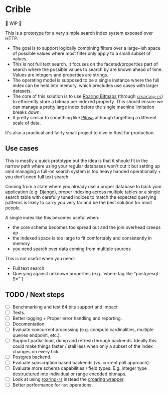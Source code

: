 # Crible

:construction: WIP :construction:

This is a prototype for a very simple search index system exposed over HTTP.

- The goal is to support logically combining filters over a large~ish space of possible values where most filter only apply to a small subset of values.
- This is not full text search. It focuses on the faceted/properties part of search where the possible values to search by are known ahead of time. Values are integers and properties are strings.
- The operating model is supposed to be a single instance where the full index can be held into memory, which precludes use cases with larger datasets.
- The core of this solution is to use [Roaring Bitmaps](https://roaringbitmap.org) (through [`croaring-rs`](https://github.com/saulius/croaring-rs)) to efficiently store a bitmap per indexed property. This should ensure we can manage a pretty large index before the single machine limitation breaks down.
- It pretty similar to something like [Pilosa](https://www.pilosa.com) although targetting a different scale of data.

It's also a practical and fairly small project to dive in Rust for production.

## Use cases

This is mostly a quick prototype but the idea is that it should fit in the narrow path where using your regular databases won't cut it but setting up amd managing a full-on search system is too heavy handed operationally + you don't need full text search.

Coming from a state where you already use a proper database to back your application (e.g. Django), proper indexing across multiple tables or a single search table with carefully tuned indices to match the expected querying patterns is likely to carry you very far and be the best solution for most people.

A single index like this becomes useful when:

- the core schema becomes too spread out and the join overhead creeps up
- the indexed space is too large to fit comfortably and consistently in memory
- you need search over data coming from multiple sources

This is not useful when you need:

- Full text search
- Querying against unknown properties (e.g. 'where tag like "postgresql-9*"`)


## TODO / Next steps

- [ ] Benchmarking and test 64 bits support and impact.
- [ ] Tests.
- [ ] Better logging + Proper error handling and reporting.
- [ ] Documentation.
- [ ] Evaluate concurrent processing (e.g. compute cardinalities, multiple queries endpoint, etc.).
- [ ] Support partial load, dump and refresh through backends. Ideally this could make things faster / stall less when only a subset of the index changes on every tick.
- [ ] Postgres backend.
- [ ] Evaluate subscription based backends (vs. current poll approach).
- [ ] Evaluate more schema capabilities / field types. E.g. integer type destructured into individual or range encoded bitmaps.
- [ ] Look at using [roaring-rs](https://github.com/RoaringBitmap/roaring-rs) instead the [croaring wrapper](https://github.com/saulius/croaring-rs).
- [ ] Better performance for `not` operations.
